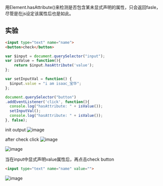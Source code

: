 用Element.hasAttribute()来检测是否包含某未显式声明的属性，只会返回fasle，尽管是在js设定该属性后也是如此。

## 实验
```html
<input type="text" name="name">
<button>check</button>
```

```javascript
var $input = document.querySelector("input");
var isValue = function(){
    return $input.hasAttribute('value');
};

var setInputVal = function() {
  $input.value = "i am isaac_宝华";
};

document.querySelector("button")
.addEventListener('click', function(){
  console.log("hasAttribute: " + isValue());
  setInputVal();
  console.log("hasAttribute: " + isValue());
}, false);
```
init output
![image](https://user-images.githubusercontent.com/25907273/35482140-d430e868-046b-11e8-8f38-7d89602ea558.png)

after check click
![image](https://user-images.githubusercontent.com/25907273/35482142-e3b100a2-046b-11e8-90cf-d95e7aee785d.png)

![image](https://user-images.githubusercontent.com/25907273/35482145-f282d75e-046b-11e8-8b6e-cc138ac499bf.png)

当在input中显式声明value属性后，再点击check button
```html
<input type="text" name="name" value="">
```

![image](https://user-images.githubusercontent.com/25907273/35482167-3f80e3ac-046c-11e8-846c-c4e79a191e1c.png)



